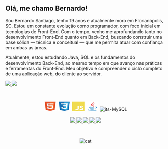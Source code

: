 ## Olá, me chamo Bernardo!

Sou Bernardo Santiago, tenho 19 anos e atualmente moro em Florianópolis, SC. Estou em constante evolução como programador, com foco inicial em tecnologias de Front-End. Com o tempo, venho me aprofundando tanto no desenvolvimento Front-End quanto em Back-End, buscando construir uma base sólida — técnica e conceitual — que me permita atuar com confiança em ambas as áreas.

Atualmente, estou estudando Java, SQL e os fundamentos do desenvolvimento Back-End, ao mesmo tempo em que avanço nas práticas e ferramentas do Front-End. Meu objetivo é compreender o ciclo completo de uma aplicação web, do cliente ao servidor.


<div>
  <a href="https://github.com/bnsant">
    <img height="180em" src="https://github-readme-stats.vercel.app/api?username=bnsant&show_icons=true&theme=date_night" />
    <img height="180em" src="https://github-readme-stats.vercel.app/api/top-langs/?username=bnsant&layout=compact&show_icons=true&theme=date_night" />
  </a>
</div>

##

<br>



<div align="center">
  <img alt="HTML" height="30" width="40" src="https://raw.githubusercontent.com/devicons/devicon/master/icons/html5/html5-original.svg" />
  <img alt="CSS" height="30" width="40" src="https://raw.githubusercontent.com/devicons/devicon/master/icons/css3/css3-original.svg" />
  <img alt="JavaScript" height="30" width="40" src="https://raw.githubusercontent.com/devicons/devicon/master/icons/javascript/javascript-plain.svg" />
  <img alt="Java" height="30" width="40" src="https://raw.githubusercontent.com/devicons/devicon/master/icons/java/java-original.svg" />
  <img aling="center" alt="its-MySQL" height="30" width="40" src="https://cdn.jsdelivr.net/gh/devicons/devicon@latest/icons/azuresqldatabase/azuresqldatabase-original.svg" />
        
</div>

<br>

<div align="center">
  <a href="https://www.youtube.com/@egofragil" target="_blank">
    <img src="https://img.shields.io/badge/YouTube-FF0000?style=for-the-badge&logo=youtube&logoColor=white" />
  </a>
  <a href="https://www.instagram.com/bernxrdw/" target="_blank">
    <img src="https://img.shields.io/badge/Instagram-E4405F?style=for-the-badge&logo=instagram&logoColor=white" />
  </a>
  <a href="https://www.discord.com/410587159364632578" target="_blank">
    <img src="https://img.shields.io/badge/Discord-7289DA?style=for-the-badge&logo=discord&logoColor=white" />
  </a>
  <a href="mailto:bernardosanlima@gmail.com" target="_blank">
    <img src="https://img.shields.io/badge/Gmail-D14836?style=for-the-badge&logo=gmail&logoColor=white" />
  </a>
  <a href="https://www.linkedin.com/in/bernardo-santiago-5a3305232/" target="_blank">
    <img src="https://img.shields.io/badge/LinkedIn-0077B5?style=for-the-badge&logo=linkedin&logoColor=white" />
  </a>
</div>

##

<br>

<div align="center">
  <img alt="cat" height="100" src="https://media.discordapp.net/attachments/421832715403526144/1359365855430971594/luna-crunchycat.gif?ex=67f7379b&is=67f5e61b&hm=a83846c9a3ca264159ffc56ae865e07bf39c90fac14cf05c0a99788c33507768" />
</div>


